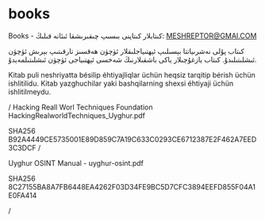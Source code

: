 # books
Books - كىتابلار 
كىتاپنى بىسىپ چىقىرىشقا ئىئانە قىلىڭ: MESHREPTOR@GMAI.COM


كىتاب پۇلى نەشرىياتتا بېسىلىپ ئېھتىياجلىقلار ئۈچۈن ھەقسىز تارقىتىپ بېرىش ئۈچۈن ئىشلىتىلىدۇ.  كىتاب يازغۇچىلار ياكى باشقىلارنىڭ شەخسى ئېھتىياجى ئۈچۈن ئىشلىتىلمەيدۇ. 

Kitab puli neshriyatta bésilip éhtiyajliqlar üchün heqsiz tarqitip bérish üchün ishlitilidu.  Kitab yazghuchilar yaki bashqilarning shexsi éhtiyaji üchün ishlitilmeydu. 


/
Hacking Reall Worl Techniques Foundation
HackingRealworldTechniques_Uyghur.pdf

SHA256          B92A4449CE5735001E89D859C7A19C633C0293CE6712387E2F462A7EED3C3DCF
/

Uyghur OSINT Manual - 
uyghur-osint.pdf

SHA256          8C27155BA8A7FB6448EA4262F03D34FE9BC5D7CFC3894EEFD855F04A1E0FA414

/


